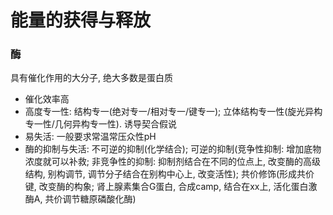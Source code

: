 # 能量的获得与释放

### 酶

具有催化作用的大分子, 绝大多数是蛋白质

- 催化效率高
- 高度专一性: 结构专一(绝对专一/相对专一/键专一); 立体结构专一性(旋光异构专一性/几何异构专一性). 诱导契合假说
- 易失活: 一般要求常温常压众性pH
- 酶的抑制与失活: 不可逆的抑制(化学结合); 可逆的抑制(竞争性抑制: 增加底物浓度就可以补救; 非竞争性的抑制: 抑制剂结合在不同的位点上, 改变酶的高级结构, 别构调节, 调节分子结合在别构中心上, 改变活性); 共价修饰(形成共价键, 改变酶的构象; 肾上腺素集合G蛋白, 合成camp, 结合在xx上, 活化蛋白激酶A, 共价调节糖原磷酸化酶)
